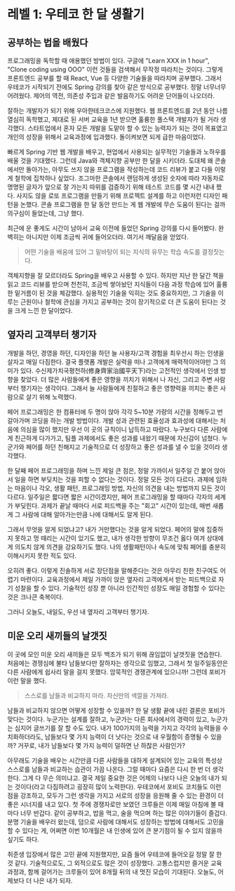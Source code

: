 # 레벨 1: 우테코 한 달 생활기

## 공부하는 법을 배웠다

프로그래밍을 독학할 때 애용했던 방법이 있다. 구글에 "Learn XXX in 1 hour", "Clone coding using OOO" 이런 것들을 검색해서 무작정 따라치는 것이다. 그렇게 프론트엔드 공부를 할 때 React, Vue 등 다양한 기술들을 따라치며 공부했다. 그래서 우테코가 시작되기 전에도 Spring 강의를 찾아 같은 방식으로 공부했다. 정말 너무너무 어려웠다. 제어의 역전, 의존성 주입과 같은 발음하기도 어려운 단어들이 나오더라.   

잘하는 개발자가 되기 위해 우아한테크코스에 지원했다. 웹 프론트엔드를 2년 동안 나름 열심히 독학했고, 제대로 된 서버 교육을 1년 받으면 훌륭한 풀스택 개발자가 될 거라 생각했다. 스타트업에서 혼자 모든 개발을 도맡아 할 수 있는 능력자가 되는 것이 목표였고 개인의 성장을 위해서 교육과정에 입과했다. 돌이켜보면 되게 급한 마음이었다.

빠르게 Spring 기반 웹 개발을 배우고, 현업에서 사용되는 실무적인 기술들과 노하우를 배울 것을 기대했다. 그런데 Java와 객체지향 공부만 한 달을 시키더라. 도대체 왜 콘솔에서만 돌아가는, 아무도 쓰지 않을 프로그램을 작성하는데 코드 리뷰가 붙고 다들 이렇게 철학에 집착하나 싶었다. 조그마한 콘솔에서 랜덤하게 생성된 숫자에 따라 자동차로 명명된 글자가 앞으로 잘 가는지 따위를 검증하기 위해 테스트 코드를 몇 시간 내내 짰다. 사지도 않을 로또 프로그램을 만들기 위해 프로젝트 설계를 하고 이런저런 디자인 패턴을 논했다. 콘솔 프로그램을 한 달 동안 만드는 게 웹 개발에 무슨 도움이 된다는 걸까 의구심이 들었는데, 그냥 했다.

최근에 운 좋게도 시간이 남아서 교육 이전에 들었던 Spring 강의를 다시 들어봤다. 완벽히는 아니지만 이제 조금씩 귀에 들어오더라. 여기서 깨달음을 얻었다.

> 어떤 기술을 배움에 있어 그 밑바탕이 되는 지식의 유무는 학습 속도를 결정짓는다.

객체지향을 잘 모르더라도 Spring을 배우고 사용할 수 있다. 하지만 지난 한 달간 책을 읽고 코드 리뷰를 받으며 천천히, 조금씩 쌓아놨던 지식들이 다음 과정 학습에 있어 훌륭한 밑거름이 된 것을 체감했다. 실용적인 기술을 익히는 것도 중요하지만, 그 기술을 이루는 근원이나 철학에 관심을 가지고 공부하는 것이 장기적으로 더 큰 도움이 된다는 것을 크게 느낀 한 달이었다.

## 옆자리 고객부터 챙기자

개발을 하던, 경영을 하던, 디자인을 하던 늘 사용자/고객 경험을 최우선시 하는 인생을 살자고 매일 다짐한다. 결국 플랫폼 개발은 실력을 떠나 고객에게 매력적이어야만 그 의미가 있다. 수신제가치국평천하(修身齊家治國平天下)라는 고전적인 생각에서 인생 방향을 찾았다. 더 많은 사람들에게 좋은 영향을 끼치기 위해서 나 자신, 그리고 주변 사람부터 챙기자는 생각이다. 그래서 늘 사람들에게 친절하고 좋은 영향력을 끼치는 좋은 사람으로 살기 위해 노력했다.

페어 프로그래밍은 한 컴퓨터에 두 명이 앉아 각각 5~10분 가량의 시간을 정해두고 번갈아가며 코딩을 하는 개발 방법이다. 개발 성과 관련된 효율성과 효과성에 대해서는 처음에 의심을 많이 했지만 우선 이 곳의 규칙이니 납득하고 따랐다. 누구보다 다른 사람에게 친근하게 다가가고, 팀플 과제에서도 좋은 성과를 내왔기 때문에 자신감이 넘쳤다. 누군가와 페어를 하던 친해지고 기술적으로 더 성장하고 좋은 성과를 낼 수 있을 것이라 생각했다. 

한 달째 페어 프로그래밍을 하며 느낀 제일 큰 점은, 정말 가까이서 일주일 간 붙어 앉아서 일을 하면 부딪치는 것을 피할 수 없다는 것이다. 정말 모든 것이 다르다. 과제에 임하는 마음이나 각오, 생활 패턴, 프로그래밍 방법, 자신의 의견을 내는 방법까지 모든 것이 다르다. 일주일은 짧다면 짧은 시간이겠지만, 페어 프로그래밍을 할 때마다 각자의 세계가 부딪힌다. 과제가 끝날 때마다 서로 피드백을 주는 "회고" 시간이 있는데, 매번 새롭게 그 사람에 대해 알아가는만큼 나에 대해서도 알게 된다.

그래서 무엇을 알게 되었냐고? 내가 거만했다는 것을 알게 되었다. 페어의 말에 집중하지 못하고 멍 때리는 시간이 있기도 했고, 내가 생각한 방향이 무조건 옳다 여겨 상대에게 의도치 않게 의견을 강요하기도 했다. 나의 생활패턴이나 속도에 맞춰 페어를 충분히 이해시키지 못한 적도 있다.

오히려 좋다. 이렇게 진솔하게 서로 장단점을 말해준다는 것은 아무리 친한 친구여도 어렵기 마련이다. 교육과정에서 제일 가까이 앉은 옆자리 고객에게서 받는 피드백으로 자기 성찰을 할 수 있다. 기술적인 성장 뿐 아니라 인간적인 성장도 매일 경험할 수 있다는 것은 크나큰 축복이다.

그러니 오늘도, 내일도, 우선 내 옆자리 고객부터 챙기자.

## 미운 오리 새끼들의 날갯짓

이 곳에 모인 미운 오리 새끼들은 모두 백조가 되기 위해 끊임없이 날갯짓을 연습한다. 처음에는 경쟁심에 불타 남들보다만 잘하자는 생각으로 임했고, 그래서 첫 일주일동안은 다른 사람에게 쉽사리 말을 걸지 못했다. 암묵적인 경쟁관계에 있으니까! 그런데 포비가 이런 말을 했다.

> 스스로를 남들과 비교하지 마라. 자신만의 색깔을 가져라.

남들과 비교하지 않으면 어떻게 성장할 수 있을까? 한 달 생활 끝에 내린 결론은 포비가 맞다는 것이다. 누군가는 설계를 잘하고, 누군가는 다른 회사에서의 경력이 있고, 누군가는 심지어 글쓰기를 잘 할 수도 있다. 내가 100가지의 능력을 가지고 각각의 능력들을 수치화하더라도, 남들보다 몇 가지 능력이 더 낫다는 것으로 내 우월함이 증명될 수 있을까? 거꾸로, 내가 남들보다 몇 가지 능력이 덜하면 난 하찮은 사람인가?

아무래도 기술을 배우는 시간만큼 다른 사람들을 대하게 설계되어 있는 교육의 특성상 스스로를 남들과 비교하는 습관이 가끔 나온다. 그럴 때마다 요즘은 다시 한 번 더 생각한다. 그게 다 무슨 의미냐고. 결국 제일 중요한 것은 어제의 나보다 나은 오늘의 내가 되는 것이다(라고 다짐하려고 굉장히 많이 노력한다). 우테코에서 포비도 코치들도 이런 점을 강조하고, 모두가 그런 생각을 가지고 서로의 성장을 응원해 줄 수 있는 환경이 더 좋은 시너지를 내고 있다. 첫 주에 경쟁자로만 보였던 크루들은 이제 매일 아침에 볼 때마다 너무 반갑다. 같이 공부하고, 밥을 먹고, 술을 먹으며 하는 많은 이야기들이 즐겁다. 분명 기술을 배우러 왔는데, 덤으로 사람에 대해서도 성장하는 방법에 대해서도 고민을 할 수 있다는 게, 어쩌면 이번 10개월은 내 인생에 있어 큰 분기점이 될 수 있지 않을까 싶기도 하다. 

취준생 입장에서 많은 고민 끝에 지원했지만, 요즘 들어 우테코에 들어오길 정말 잘 한 것 같다. 기술적으로도, 그 외적으로도 많은 것이 성장했다. 고통스럽지만 즐거운 교육 과정과, 함께 걸어가는 크루들이 있어 8개월 뒤의 내 멋진 모습이 기대된다. 오늘도, 어제보다 더 나은 내가 되자.
